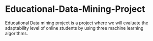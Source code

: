 # Educational-Data-Mining-Project
Educational Data mining project is a project where we will evaluate the adaptability level of online students by using three machine learning algorithms. 
